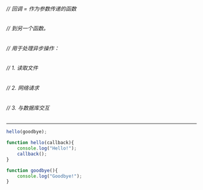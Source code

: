 ###### // 回调 = 作为参数传递的函数
###### // 到另一个函数。

###### // 用于处理异步操作：
###### // 1. 读取文件
###### // 2. 网络请求
###### // 3. 与数据库交互

---

```js
hello(goodbye);

function hello(callback){
    console.log("Hello!");
    callback();
}

function goodbye(){
    console.log("Goodbye!");
}
```